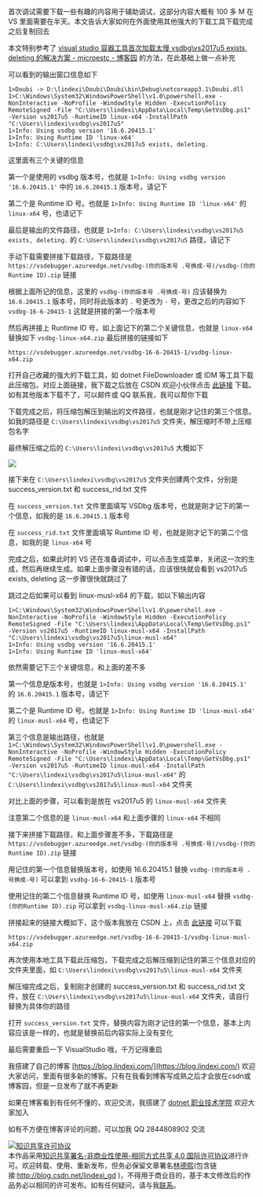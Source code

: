 
首次调试需要下载一些有趣的内容用于辅助调试，这部分内容大概有 100 多 M 在 VS 里面需要在半天。本文告诉大家如何在外面使用其他强大的下载工具下载完成之后复制回去

<!--more-->


<!-- CreateTime:6/22/2020 10:50:09 AM -->

<!-- 发布 -->

本文特别参考了 [visual studio 容器工具首次加载太慢 vsdbg\vs2017u5 exists, deleting 的解决方案 - microestc - 博客园](https://www.cnblogs.com/microestc/p/10784877.html ) 的方法，在此基础上做一点补充

可以看到的输出窗口信息如下

```
1>Doubi -> D:\lindexi\Doubi\Doubi\bin\Debug\netcoreapp3.1\Doubi.dll
1>C:\Windows\System32\WindowsPowerShell\v1.0\powershell.exe -NonInteractive -NoProfile -WindowStyle Hidden -ExecutionPolicy RemoteSigned -File "C:\Users\lindexi\AppData\Local\Temp\GetVsDbg.ps1" -Version vs2017u5 -RuntimeID linux-x64 -InstallPath "C:\Users\lindexi\vsdbg\vs2017u5"
1>Info: Using vsdbg version '16.6.20415.1'
1>Info: Using Runtime ID 'linux-x64'
1>Info: C:\Users\lindexi\vsdbg\vs2017u5 exists, deleting.
```

这里面有三个关键的信息

第一个是使用的 vsdbg 版本号，也就是 `1>Info: Using vsdbg version '16.6.20415.1'` 中的 `16.6.20415.1` 版本号，请记下

第二个是 Runtime ID 号。也就是 `1>Info: Using Runtime ID 'linux-x64'` 的 `linux-x64` 号，也请记下

最后是输出的文件路径，也就是 `1>Info: C:\Users\lindexi\vsdbg\vs2017u5 exists, deleting.` 的 `C:\Users\lindexi\vsdbg\vs2017u5` 路径，请记下

手动下载需要拼接下载路径，下载路径是 `https://vsdebugger.azureedge.net/vsdbg-(你的版本号 .号换成-号)/vsdbg-(你的Runtime ID).zip` 链接

根据上面所记的信息，这里的 `vsdbg-(你的版本号 .号换成-号)` 应该替换为 `16.6.20415.1` 版本号，同时将此版本的 `.` 号更改为 `-` 号，更改之后的内容如下 `vsdbg-16-6-20415-1` 这就是拼接的第一个版本号

然后再拼接上 Runtime ID 号，如上面记下的第二个关键信息，也就是 `linux-x64` 替换如下 `vsdbg-linux-x64.zip` 最后拼接的链接如下

```
https://vsdebugger.azureedge.net/vsdbg-16-6-20415-1/vsdbg-linux-x64.zip
```

打开自己收藏的强大的下载工具，如 dotnet FileDownloader 或 IDM 等工具下载此压缩包。对应上面链接，我下载之后放在 CSDN 欢迎小伙伴点击 [此链接](https://download.csdn.net/download/lindexi_gd/12542418) 下载。如有其他版本下载不了，可以邮件或 QQ 联系我，我可以帮你下载

下载完成之后，将压缩包解压到输出的文件路径，也就是刚才记住的第三个信息。如我的路径是 `C:\Users\lindexi\vsdbg\vs2017u5` 文件夹，解压缩时不带上压缩包名字

最终解压缩之后的 `C:\Users\lindexi\vsdbg\vs2017u5`  大概如下

<!-- ![](image/VisualStudio 解决首次调试 docker 的 vs2017u5 exists, deleting 太慢问题/VisualStudio 解决首次调试 docker 的 vs2017u5 exists, deleting 太慢问题0.png) -->

![](http://image.acmx.xyz/lindexi%2F2020622110174143.jpg)


接下来在 `C:\Users\lindexi\vsdbg\vs2017u5` 文件夹创建两个文件，分别是 success_version.txt 和 success_rid.txt 文件

在 `success_version.txt` 文件里面填写 VSDbg 版本号，也就是刚才记下的第一个信息，如我的是 `16.6.20415.1` 版本号

在 `success_rid.txt` 文件里面填写 Runtime ID 号，也就是刚才记下的第二个信息，如我的是 `linux-x64` 号

完成之后，如果此时的 VS 还在准备调试中，可以点击生成菜单，关闭这一次的生成，然后再继续生成。如果上面步骤没有错的话，应该很快就会看到 vs2017u5 exists, deleting 这一步骤很快就跳过了

跳过之后如果可以看到 linux-musl-x64 的下载，如以下输出内容

```
1>C:\Windows\System32\WindowsPowerShell\v1.0\powershell.exe -NonInteractive -NoProfile -WindowStyle Hidden -ExecutionPolicy RemoteSigned -File "C:\Users\lindexi\AppData\Local\Temp\GetVsDbg.ps1" -Version vs2017u5 -RuntimeID linux-musl-x64 -InstallPath "C:\Users\lindexi\vsdbg\vs2017u5\linux-musl-x64"
1>Info: Using vsdbg version '16.6.20415.1'
1>Info: Using Runtime ID 'linux-musl-x64'
```

依然需要记下三个关键信息，和上面的差不多



第一个信息是版本号，也就是 `1>Info: Using vsdbg version '16.6.20415.1'` 的 `16.6.20415.1` 版本号，请记下

第二个是 Runtime ID 号。也就是 `1>Info: Using Runtime ID 'linux-musl-x64'` 的 `linux-musl-x64` 号，也请记下

第三个信息是输出路径，也就是 `1>C:\Windows\System32\WindowsPowerShell\v1.0\powershell.exe -NonInteractive -NoProfile -WindowStyle Hidden -ExecutionPolicy RemoteSigned -File "C:\Users\lindexi\AppData\Local\Temp\GetVsDbg.ps1" -Version vs2017u5 -RuntimeID linux-musl-x64 -InstallPath "C:\Users\lindexi\vsdbg\vs2017u5\linux-musl-x64"` 的 `C:\Users\lindexi\vsdbg\vs2017u5\linux-musl-x64` 文件夹

对比上面的步骤，可以看到是放在 vs2017u5 的 `linux-musl-x64` 文件夹

注意第二个信息的是 `linux-musl-x64` 和上面步骤的 `linux-x64` 不相同

接下来拼接下载路径，和上面步骤差不多，下载路径是 `https://vsdebugger.azureedge.net/vsdbg-(你的版本号 .号换成-号)/vsdbg-(你的Runtime ID).zip` 链接

用记住的第一个信息替换版本号，如使用 16.6.20415.1 替换 `vsdbg-(你的版本号 .号换成-号)` 可以拿到 `vsdbg-16-6-20415-1` 版本号

使用记住的第二个信息替换 Runtime ID 号，如使用 `linux-musl-x64` 替换 `vsdbg-(你的Runtime ID).zip` 可以拿到 `vsdbg-linux-musl-x64.zip` 链接

拼接起来的链接大概如下，这个版本我放在 CSDN 上，点击 [此链接](https://download.csdn.net/download/lindexi_gd/12542461) 可以下载

```
https://vsdebugger.azureedge.net/vsdbg-16-6-20415-1/vsdbg-linux-musl-x64.zip
```

再次使用本地工具下载此压缩包，下载完成之后解压缩到记住的第三个信息对应的文件夹里面，如 `C:\Users\lindexi\vsdbg\vs2017u5\linux-musl-x64` 文件夹

解压缩完成之后，复制刚才创建的 success_version.txt 和 success_rid.txt 文件，放在 `C:\Users\lindexi\vsdbg\vs2017u5\linux-musl-x64` 文件夹，请自行替换为具体你的路径

打开 `success_version.txt` 文件，替换内容为刚才记住的第一个信息，基本上内容应该是一样的，也就是替换前后内容实际上没有变化

最后需要重启一下 VisualStudio 哦，千万记得重启



我搭建了自己的博客 [https://blog.lindexi.com/](https://blog.lindexi.com/) 欢迎大家访问，里面有很多新的博客。只有在我看到博客写成熟之后才会放在csdn或博客园，但是一旦发布了就不再更新

如果在博客看到有任何不懂的，欢迎交流，我搭建了 [dotnet 职业技术学院](https://t.me/dotnet_campus) 欢迎大家加入

如有不方便在博客评论的问题，可以加我 QQ 2844808902 交流

<a rel="license" href="http://creativecommons.org/licenses/by-nc-sa/4.0/"><img alt="知识共享许可协议" style="border-width:0" src="https://licensebuttons.net/l/by-nc-sa/4.0/88x31.png" /></a><br />本作品采用<a rel="license" href="http://creativecommons.org/licenses/by-nc-sa/4.0/">知识共享署名-非商业性使用-相同方式共享 4.0 国际许可协议</a>进行许可。欢迎转载、使用、重新发布，但务必保留文章署名[林德熙](http://blog.csdn.net/lindexi_gd)(包含链接:http://blog.csdn.net/lindexi_gd )，不得用于商业目的，基于本文修改后的作品务必以相同的许可发布。如有任何疑问，请与我[联系](mailto:lindexi_gd@163.com)。